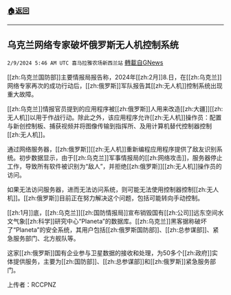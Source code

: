 ###  [:house:返回](README.md)
---


## 乌克兰网络专家破坏俄罗斯无人机控制系统
`2/9/2024 5:46 AM UTC 喜马拉雅农场新西兰站` [轉載自GNews](https://gnews.org/articles/2294552)

[[zh:乌克兰国防部]]主要情报局报告称，2024年[[zh:2月]]8.日，在[[zh:乌克兰]]网络专家再次的成功行动后，[[zh:俄罗斯]]军队报告其[[zh:无人机]]控制系统出现重大故障。

[[zh:乌克兰]]情报官员提到的应用程序被[[zh:俄罗斯]]人用来改造[[zh:大疆]][[zh:无人机]]以用于作战行动。除此之外，该应用程序允许[[zh:无人机]]操作员：配置与新创控制板、捕获视频并将图像传输到指挥所、及用计算机替代控制器控制[[zh:无人机]]。

通过网络服务器，[[zh:俄罗斯]][[zh:无人机]]重新编程应用程序提供了敌友识别系统。初步数据显示，由于[[zh:乌克兰]]军事情报局的[[zh:网络攻击]]，服务器停止工作，导致所有软件被识别为“敌人”，并拒绝[[zh:俄罗斯]][[zh:无人机]]操作员的访问。

如果无法访问服务器，进而无法访问系统，则可能无法使用控制器控制[[zh:无人机]]。[[zh:俄罗斯]]目前正在努力解决这个问题，包括可能转向手动控制。

[[zh:1月]]底，[[zh:乌克兰]][[zh:国防情报局]]宣布销毁国有[[zh:公司]]远东空间水文气象[[zh:科学]]研究中心“Planeta”的数据库。[[zh:乌克兰]]黑客据称破坏了“Planeta”的安全系统，其用户包括[[zh:俄罗斯国防部]]、[[zh:总参谋部]]、紧急服务部门、北方舰队等。

这家[[zh:俄罗斯]]国有企业参与卫星数据的接收和处理，为50多个[[zh:政府]]实体提供服务，主要为[[zh:国防部]]、[[zh:总参谋部]]和[[zh:俄罗斯]]紧急服务部门。

上传者：RCCPNZ 
